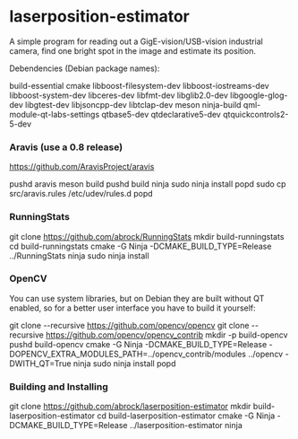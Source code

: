 # laserposition-estimator
A simple program for reading out a GigE-vision/USB-vision industrial camera, find one bright spot in the image and estimate its position.

Debendencies (Debian package names):

build-essential
cmake
libboost-filesystem-dev
libboost-iostreams-dev
libboost-system-dev
libceres-dev
libfmt-dev
libglib2.0-dev
libgoogle-glog-dev
libgtest-dev
libjsoncpp-dev
libtclap-dev
meson
ninja-build
qml-module-qt-labs-settings
qtbase5-dev
qtdeclarative5-dev
qtquickcontrols2-5-dev

### Aravis (use a 0.8 release) ###

https://github.com/AravisProject/aravis

pushd aravis
meson build
pushd build
ninja
sudo ninja install
popd
sudo cp src/aravis.rules /etc/udev/rules.d
popd


### RunningStats ###

git clone https://github.com/abrock/RunningStats
mkdir build-runningstats
cd build-runningstats
cmake -G Ninja -DCMAKE_BUILD_TYPE=Release ../RunningStats
ninja
sudo ninja install

### OpenCV ###

You can use system libraries, but on Debian they are built without QT enabled, so for a better user interface you have to build it yourself:

git clone --recursive https://github.com/opencv/opencv
git clone --recursive https://github.com/opencv/opencv_contrib
mkdir -p build-opencv
pushd build-opencv
cmake -G Ninja -DCMAKE_BUILD_TYPE=Release -DOPENCV_EXTRA_MODULES_PATH=../opencv_contrib/modules ../opencv -DWITH_QT=True
ninja
sudo ninja install
popd

### Building and Installing ###

git clone https://github.com/abrock/laserposition-estimator
mkdir build-laserposition-estimator
cd build-laserposition-estimator
cmake -G Ninja -DCMAKE_BUILD_TYPE=Release ../laserposition-estimator
ninja
